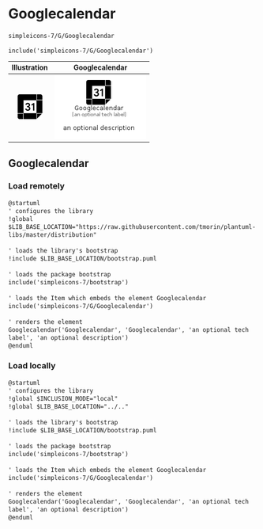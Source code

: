 # Googlecalendar


```text
simpleicons-7/G/Googlecalendar
```

```text
include('simpleicons-7/G/Googlecalendar')
```



| Illustration | Googlecalendar |
| :---: | :---: |
| ![illustration for Illustration](../../simpleicons-7/G/Googlecalendar.png) | ![illustration for Googlecalendar](../../simpleicons-7/G/Googlecalendar.Local.png) |




## Googlecalendar

### Load remotely
```plantuml
@startuml
' configures the library
!global $LIB_BASE_LOCATION="https://raw.githubusercontent.com/tmorin/plantuml-libs/master/distribution"

' loads the library's bootstrap
!include $LIB_BASE_LOCATION/bootstrap.puml

' loads the package bootstrap
include('simpleicons-7/bootstrap')

' loads the Item which embeds the element Googlecalendar
include('simpleicons-7/G/Googlecalendar')

' renders the element
Googlecalendar('Googlecalendar', 'Googlecalendar', 'an optional tech label', 'an optional description')
@enduml
```

### Load locally
```plantuml
@startuml
' configures the library
!global $INCLUSION_MODE="local"
!global $LIB_BASE_LOCATION="../.."

' loads the library's bootstrap
!include $LIB_BASE_LOCATION/bootstrap.puml

' loads the package bootstrap
include('simpleicons-7/bootstrap')

' loads the Item which embeds the element Googlecalendar
include('simpleicons-7/G/Googlecalendar')

' renders the element
Googlecalendar('Googlecalendar', 'Googlecalendar', 'an optional tech label', 'an optional description')
@enduml
```

